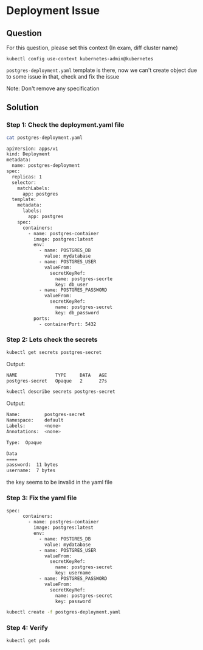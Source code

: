 # Deployment Issue

## Question

For this question, please set this context (In exam, diff cluster name)

```kubectl config use-context kubernetes-admin@kubernetes```

```postgres-deployment.yaml``` template is there, now we can't create object due to some issue in that, check and fix the issue

Note: Don't remove any specification


## Solution

### Step 1: Check the deployment.yaml file

```bash
cat postgres-deployment.yaml 
```

```bash
apiVersion: apps/v1
kind: Deployment
metadata:
  name: postgres-deployment
spec:
  replicas: 1
  selector:
    matchLabels:
      app: postgres
  template:
    metadata:
      labels:
        app: postgres
    spec:
      containers:
        - name: postgres-container
          image: postgres:latest
          env:
            - name: POSTGRES_DB
              value: mydatabase
            - name: POSTGRES_USER
              valueFrom:
                secretKeyRef:
                  name: postgres-secrte
                  key: db_user
            - name: POSTGRES_PASSWORD
              valueFrom:
                secretKeyRef:
                  name: postgres-secret
                  key: db_password
          ports:
            - containerPort: 5432
```


### Step 2: Lets check the secrets

```bash
kubectl get secrets postgres-secret
```
Output:
```bash
NAME              TYPE     DATA   AGE
postgres-secret   Opaque   2      27s
```


```bash
kubectl describe secrets postgres-secret
```

Output:
```bash
Name:         postgres-secret
Namespace:    default
Labels:       <none>
Annotations:  <none>

Type:  Opaque

Data
====
password:  11 bytes
username:  7 bytes
```

the key seems to be invalid in the yaml file

### Step 3: Fix the yaml file

```bash
spec:
      containers:
        - name: postgres-container
          image: postgres:latest
          env:
            - name: POSTGRES_DB
              value: mydatabase
            - name: POSTGRES_USER
              valueFrom:
                secretKeyRef:
                  name: postgres-secret
                  key: username
            - name: POSTGRES_PASSWORD
              valueFrom:
                secretKeyRef:
                  name: postgres-secret
                  key: password
```


```bash
kubectl create -f postgres-deployment.yaml
```

### Step 4: Verify

```bash
kubectl get pods 
```